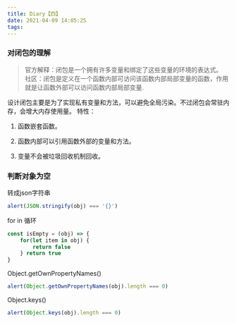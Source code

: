 ```yaml
---
title: Diary【四】
date: 2021-04-09 14:05:25
tags:
---
```


### 对闭包的理解

> 官方解释：闭包是一个拥有许多变量和绑定了这些变量的环境的表达式。
> 社区：闭包是定义在一个函数内部可访问该函数内部局部变量的函数，作用就是让函数外部可以访问函数内部局部变量.

设计闭包主要是为了实现私有变量和方法，可以避免全局污染。不过闭包会常驻内存，会增大内存使用量。
特性：

1. 函数嵌套函数。

2. 函数内部可以引用函数外部的变量和方法。

3. 变量不会被垃圾回收机制回收。


### 判断对象为空

转成json字符串

```js
alert(JSON.stringify(obj) === '{}')
```

for in 循环

```js
const isEmpty = (obj) => {
    for(let item in obj) {
        return false
    } return true
}
```

Object.getOwnPropertyNames()

```js
alert(Object.getOwnPropertyNames(obj).length === 0)
```

Object.keys()

```js
alert(Object.keys(obj).length === 0)
```